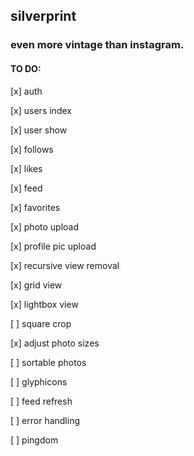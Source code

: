 ## silverprint

### even more vintage than instagram.

#### TO DO:

[x] auth

[x] users index

[x] user show

[x] follows

[x] likes

[x] feed

[x] favorites

[x] photo upload

[x] profile pic upload

[x] recursive view removal

[x] grid view

[x] lightbox view

[ ] square crop

[x] adjust photo sizes

[ ] sortable photos

[ ] glyphicons

[ ] feed refresh

[ ] error handling

[ ] pingdom

